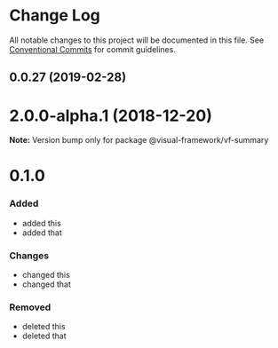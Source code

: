 # Change Log

All notable changes to this project will be documented in this file.
See [Conventional Commits](https://conventionalcommits.org) for commit guidelines.

## 0.0.27 (2019-02-28)



# 2.0.0-alpha.1 (2018-12-20)

**Note:** Version bump only for package @visual-framework/vf-summary





# 0.1.0

### Added
- added this
- added that

### Changes

- changed this
- changed that

### Removed

- deleted this
- deleted that
